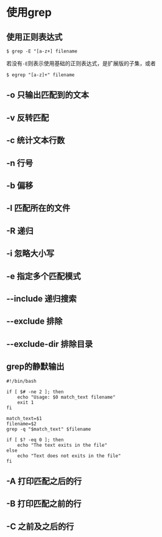 # 使用grep

## 使用正则表达式
```shell
$ grep -E "[a-z+] filename
```
若没有`-E`则表示使用基础的正则表达式，是扩展版的子集，或者
```shell
$ egrep "[a-z]+" filename
```

## -o 只输出匹配到的文本

## -v 反转匹配

## -c 统计文本行数

## -n 行号

## -b 偏移

## -l 匹配所在的文件

## -R 递归

## -i 忽略大小写

## -e 指定多个匹配模式

## --include 递归搜索

## --exclude 排除

## --exclude-dir 排除目录

## grep的静默输出
```shell
#!/bin/bash

if [ $# -ne 2 ]; then
    echo "Usage: $0 match_text filename"
    exit 1
fi

match_text=$1
filename=$2
grep -q "$match_text" $filename 

if [ $? -eq 0 ]; then
    echo "The text exits in the file"
else
    echo "Text does not exits in the file"
fi
```


## -A 打印匹配之后的行

## -B 打印匹配之前的行

## -C 之前及之后的行